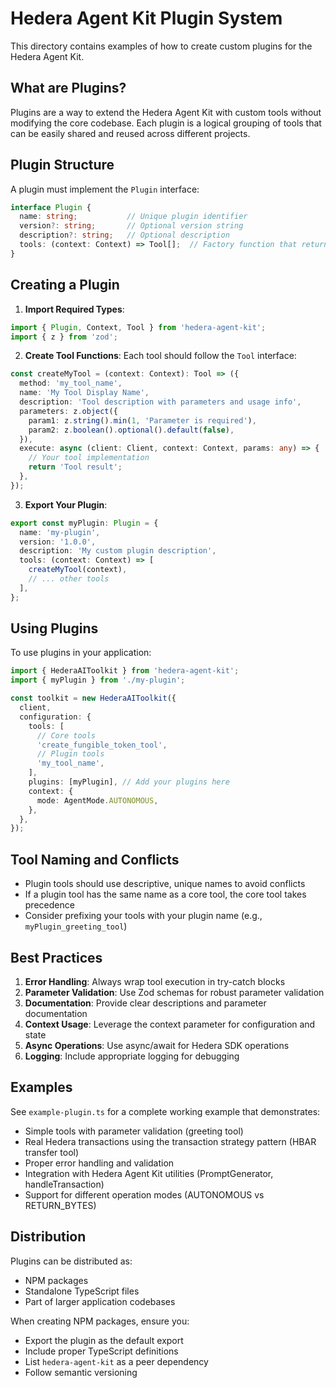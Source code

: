 # Hedera Agent Kit Plugin System

This directory contains examples of how to create custom plugins for the Hedera Agent Kit.

## What are Plugins?

Plugins are a way to extend the Hedera Agent Kit with custom tools without modifying the core codebase. Each plugin is a logical grouping of tools that can be easily shared and reused across different projects.

## Plugin Structure

A plugin must implement the `Plugin` interface:

```typescript
interface Plugin {
  name: string;           // Unique plugin identifier
  version?: string;       // Optional version string
  description?: string;   // Optional description
  tools: (context: Context) => Tool[];  // Factory function that returns tools
}
```

## Creating a Plugin

1. **Import Required Types**:
```typescript
import { Plugin, Context, Tool } from 'hedera-agent-kit';
import { z } from 'zod';
```

2. **Create Tool Functions**:
Each tool should follow the `Tool` interface:
```typescript
const createMyTool = (context: Context): Tool => ({
  method: 'my_tool_name',
  name: 'My Tool Display Name',
  description: 'Tool description with parameters and usage info',
  parameters: z.object({
    param1: z.string().min(1, 'Parameter is required'),
    param2: z.boolean().optional().default(false),
  }),
  execute: async (client: Client, context: Context, params: any) => {
    // Your tool implementation
    return 'Tool result';
  },
});
```

3. **Export Your Plugin**:
```typescript
export const myPlugin: Plugin = {
  name: 'my-plugin',
  version: '1.0.0',
  description: 'My custom plugin description',
  tools: (context: Context) => [
    createMyTool(context),
    // ... other tools
  ],
};
```

## Using Plugins

To use plugins in your application:

```typescript
import { HederaAIToolkit } from 'hedera-agent-kit';
import { myPlugin } from './my-plugin';

const toolkit = new HederaAIToolkit({
  client,
  configuration: {
    tools: [
      // Core tools
      'create_fungible_token_tool',
      // Plugin tools
      'my_tool_name',
    ],
    plugins: [myPlugin], // Add your plugins here
    context: {
      mode: AgentMode.AUTONOMOUS,
    },
  },
});
```

## Tool Naming and Conflicts

- Plugin tools should use descriptive, unique names to avoid conflicts
- If a plugin tool has the same name as a core tool, the core tool takes precedence
- Consider prefixing your tools with your plugin name (e.g., `myPlugin_greeting_tool`)

## Best Practices

1. **Error Handling**: Always wrap tool execution in try-catch blocks
2. **Parameter Validation**: Use Zod schemas for robust parameter validation
3. **Documentation**: Provide clear descriptions and parameter documentation
4. **Context Usage**: Leverage the context parameter for configuration and state
5. **Async Operations**: Use async/await for Hedera SDK operations
6. **Logging**: Include appropriate logging for debugging

## Examples

See `example-plugin.ts` for a complete working example that demonstrates:
- Simple tools with parameter validation (greeting tool)
- Real Hedera transactions using the transaction strategy pattern (HBAR transfer tool)
- Proper error handling and validation
- Integration with Hedera Agent Kit utilities (PromptGenerator, handleTransaction)
- Support for different operation modes (AUTONOMOUS vs RETURN_BYTES)

## Distribution

Plugins can be distributed as:
- NPM packages
- Standalone TypeScript files
- Part of larger application codebases

When creating NPM packages, ensure you:
- Export the plugin as the default export
- Include proper TypeScript definitions
- List `hedera-agent-kit` as a peer dependency
- Follow semantic versioning